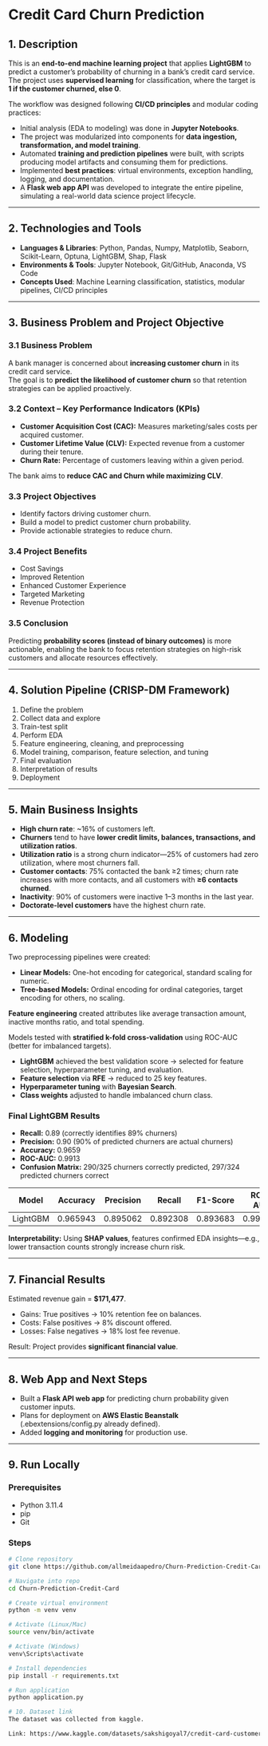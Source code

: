 # Credit Card Churn Prediction  

## 1. Description  
This is an **end-to-end machine learning project** that applies **LightGBM** to predict a customer’s probability of churning in a bank’s credit card service.  
The project uses **supervised learning** for classification, where the target is **1 if the customer churned, else 0**.  

The workflow was designed following **CI/CD principles** and modular coding practices:  
- Initial analysis (EDA to modeling) was done in **Jupyter Notebooks**.  
- The project was modularized into components for **data ingestion, transformation, and model training**.  
- Automated **training and prediction pipelines** were built, with scripts producing model artifacts and consuming them for predictions.  
- Implemented **best practices**: virtual environments, exception handling, logging, and documentation.  
- A **Flask web app API** was developed to integrate the entire pipeline, simulating a real-world data science project lifecycle.  

---

## 2. Technologies and Tools  
- **Languages & Libraries**: Python, Pandas, Numpy, Matplotlib, Seaborn, Scikit-Learn, Optuna, LightGBM, Shap, Flask  
- **Environments & Tools**: Jupyter Notebook, Git/GitHub, Anaconda, VS Code  
- **Concepts Used**: Machine Learning classification, statistics, modular pipelines, CI/CD principles  

---

## 3. Business Problem and Project Objective  

### 3.1 Business Problem  
A bank manager is concerned about **increasing customer churn** in its credit card service.  
The goal is to **predict the likelihood of customer churn** so that retention strategies can be applied proactively.  

### 3.2 Context – Key Performance Indicators (KPIs)  
- **Customer Acquisition Cost (CAC):** Measures marketing/sales costs per acquired customer.  
- **Customer Lifetime Value (CLV):** Expected revenue from a customer during their tenure.  
- **Churn Rate:** Percentage of customers leaving within a given period.  

The bank aims to **reduce CAC and Churn while maximizing CLV**.  

### 3.3 Project Objectives  
- Identify factors driving customer churn.  
- Build a model to predict customer churn probability.  
- Provide actionable strategies to reduce churn.  

### 3.4 Project Benefits  
- Cost Savings  
- Improved Retention  
- Enhanced Customer Experience  
- Targeted Marketing  
- Revenue Protection  

### 3.5 Conclusion  
Predicting **probability scores (instead of binary outcomes)** is more actionable, enabling the bank to focus retention strategies on high-risk customers and allocate resources effectively.  

---

## 4. Solution Pipeline (CRISP-DM Framework)  
1. Define the problem  
2. Collect data and explore  
3. Train-test split  
4. Perform EDA  
5. Feature engineering, cleaning, and preprocessing  
6. Model training, comparison, feature selection, and tuning  
7. Final evaluation  
8. Interpretation of results  
9. Deployment  

---

## 5. Main Business Insights  
- **High churn rate**: ~16% of customers left.  
- **Churners** tend to have **lower credit limits, balances, transactions, and utilization ratios**.  
- **Utilization ratio** is a strong churn indicator—25% of customers had zero utilization, where most churners fall.  
- **Customer contacts**: 75% contacted the bank ≥2 times; churn rate increases with more contacts, and all customers with **≥6 contacts churned**.  
- **Inactivity**: 90% of customers were inactive 1–3 months in the last year.  
- **Doctorate-level customers** have the highest churn rate.  

---

## 6. Modeling  
Two preprocessing pipelines were created:  
- **Linear Models:** One-hot encoding for categorical, standard scaling for numeric.  
- **Tree-based Models:** Ordinal encoding for ordinal categories, target encoding for others, no scaling.  

**Feature engineering** created attributes like average transaction amount, inactive months ratio, and total spending.  

Models tested with **stratified k-fold cross-validation** using ROC-AUC (better for imbalanced targets).  
- **LightGBM** achieved the best validation score → selected for feature selection, hyperparameter tuning, and evaluation.  
- **Feature selection** via **RFE** → reduced to 25 key features.  
- **Hyperparameter tuning** with **Bayesian Search**.  
- **Class weights** adjusted to handle imbalanced churn class.  

### Final LightGBM Results  
- **Recall:** 0.89 (correctly identifies 89% churners)  
- **Precision:** 0.90 (90% of predicted churners are actual churners)  
- **Accuracy:** 0.9659  
- **ROC-AUC:** 0.9913  
- **Confusion Matrix:** 290/325 churners correctly predicted, 297/324 predicted churners correct  

| Model     | Accuracy | Precision | Recall | F1-Score | ROC-AUC | KS      | Gini    | PR-AUC  | Brier   |  
|-----------|----------|-----------|--------|----------|---------|---------|---------|---------|---------|  
| LightGBM  | 0.965943 | 0.895062  | 0.892308 | 0.893683 | 0.991279 | 0.898897 | 0.982559 | 0.964932 | 0.025852 |  

**Interpretability:** Using **SHAP values**, features confirmed EDA insights—e.g., lower transaction counts strongly increase churn risk.  

---

## 7. Financial Results  
Estimated revenue gain = **$171,477**.  
- Gains: True positives → 10% retention fee on balances.  
- Costs: False positives → 8% discount offered.  
- Losses: False negatives → 18% lost fee revenue.  

Result: Project provides **significant financial value**.  

---

## 8. Web App and Next Steps  
- Built a **Flask API web app** for predicting churn probability given customer inputs.  
- Plans for deployment on **AWS Elastic Beanstalk** (.ebextensions/config.py already defined).  
- Added **logging and monitoring** for production use.  

---

## 9. Run Locally  

### Prerequisites  
- Python 3.11.4  
- pip  
- Git  

### Steps  
```bash
# Clone repository  
git clone https://github.com/allmeidaapedro/Churn-Prediction-Credit-Card.git  

# Navigate into repo  
cd Churn-Prediction-Credit-Card  

# Create virtual environment  
python -m venv venv  

# Activate (Linux/Mac)  
source venv/bin/activate  

# Activate (Windows)  
venv\Scripts\activate  

# Install dependencies  
pip install -r requirements.txt  

# Run application  
python application.py  

# 10. Dataset link
The dataset was collected from kaggle.

Link: https://www.kaggle.com/datasets/sakshigoyal7/credit-card-customers?sort=votes

